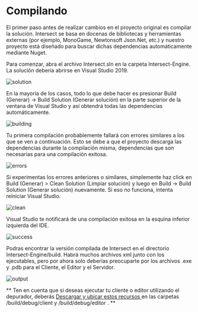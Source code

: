 # Compilando
El primer paso antes de realizar cambios en el proyecto original es compilar la solución. Intersect se basa en docenas de bibliotecas y herramientas externas (por ejemplo, MonoGame, Newtonsoft Json.Net, etc.) y nuestro proyecto está diseñado para buscar dichas dependencias automáticamente mediante Nuget.

Para comenzar, abra el archivo Intersect.sln en la carpeta Intersect-Engine. La solución debería abrirse en Visual Studio 2019.

![solution](https://www.ascensiongamedev.com/resources/filehost/bb694eabb570f22d541f87d1db2fc68f.png)

En la mayoría de los casos, todo lo que debe hacer es presionar Build (Generar) -> Build Solution (Generar solución) en la parte superior de la ventana de Visual Studio y así obtendrá todas las dependencias automáticamente.

![building](https://www.ascensiongamedev.com/resources/filehost/c1c27a3366987a9279610e40667eecf0.png)

Tu primera compilación probablemente fallará con errores similares a los que se ven a continuación. Esto se debe a que el proyecto descarga las dependencias durante la compilación misma, dependencias que son necesarias para una compilación exitosa.

![errors](https://www.ascensiongamedev.com/resources/filehost/3ddd530d599409f7a8a69a510fa3ab70.png)

Si experimentas los errores anteriores o similares, simplemente haz click en Build (Generar) > Clean Solution (Limpiar solución) y luego en Build -> Build Solution (Generar solución) nuevamente. Si eso no funciona, intenta reiniciar Visual Studio.

![clean](https://www.ascensiongamedev.com/resources/filehost/068c7b0d67e8fa94d998f8b2151f98a1.png)

Visual Studio te notificará de una compilación exitosa en la esquina inferior izquierda del IDE.

![success](https://www.ascensiongamedev.com/resources/filehost/cfbb467b54914238dcadcde9383f342f.png)

Podras encontrar la versión compilada de Intersect en el directorio Intersect-Engine/build. Habrá muchos archivos xml junto con los ejecutables, pero por ahora solo deberías preocuparte por los archivos .exe y .pdb para el Cliente, el Editor y el Servidor.

![output](https://www.ascensiongamedev.com/resources/filehost/5c0070679608ae4d663de3bc34c4527b.png)


** Ten en cuenta que si deseas ejecutar tu cliente o editor utilizando el depurador, deberás [Descargar y ubicar estos recursos ](https://github.com/AscensionGameDev/Intersect-Assets) en las carpetas /build/debug/client y /build/debug/editor . **

